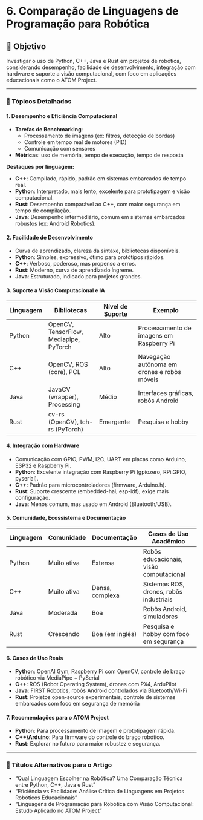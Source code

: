 # 6. Comparação de Linguagens de Programação para Robótica

## **🎯 Objetivo**

Investigar o uso de Python, C++, Java e Rust em projetos de robótica, considerando desempenho, facilidade de desenvolvimento, integração com hardware e suporte a visão computacional, com foco em aplicações educacionais como o ATOM Project.

---

### 🧩 Tópicos Detalhados

#### 1. Desempenho e Eficiência Computacional

- **Tarefas de Benchmarking**:
    - Processamento de imagens (ex: filtros, detecção de bordas)
    - Controle em tempo real de motores (PID)
    - Comunicação com sensores
- **Métricas**: uso de memória, tempo de execução, tempo de resposta

**Destaques por linguagem:**
- **C++**: Compilado, rápido, padrão em sistemas embarcados de tempo real.
- **Python**: Interpretado, mais lento, excelente para prototipagem e visão computacional.
- **Rust**: Desempenho comparável ao C++, com maior segurança em tempo de compilação.
- **Java**: Desempenho intermediário, comum em sistemas embarcados robustos (ex: Android Robotics).

#### 2. Facilidade de Desenvolvimento

- Curva de aprendizado, clareza da sintaxe, bibliotecas disponíveis.
- **Python**: Simples, expressivo, ótimo para protótipos rápidos.
- **C++**: Verboso, poderoso, mas propenso a erros.
- **Rust**: Moderno, curva de aprendizado íngreme.
- **Java**: Estruturado, indicado para projetos grandes.

#### 3. Suporte a Visão Computacional e IA

| Linguagem | Bibliotecas | Nível de Suporte | Exemplo |
|-----------|-------------|------------------|---------|
| Python    | OpenCV, TensorFlow, Mediapipe, PyTorch | Alto | Processamento de imagens em Raspberry Pi |
| C++       | OpenCV, ROS (core), PCL               | Alto | Navegação autônoma em drones e robôs móveis |
| Java      | JavaCV (wrapper), Processing           | Médio| Interfaces gráficas, robôs Android |
| Rust      | cv-rs (OpenCV), tch-rs (PyTorch)       | Emergente | Pesquisa e hobby |

#### 4. Integração com Hardware

- Comunicação com GPIO, PWM, I2C, UART em placas como Arduino, ESP32 e Raspberry Pi.
- **Python**: Excelente integração com Raspberry Pi (gpiozero, RPi.GPIO, pyserial).
- **C++**: Padrão para microcontroladores (firmware, Arduino.h).
- **Rust**: Suporte crescente (embedded-hal, esp-idf), exige mais configuração.
- **Java**: Menos comum, mas usado em Android (Bluetooth/USB).

#### 5. Comunidade, Ecossistema e Documentação

| Linguagem | Comunidade   | Documentação      | Casos de Uso Acadêmico                  |
|-----------|--------------|------------------|------------------------------------------|
| Python    | Muito ativa  | Extensa          | Robôs educacionais, visão computacional  |
| C++       | Muito ativa  | Densa, complexa  | Sistemas ROS, drones, robôs industriais  |
| Java      | Moderada     | Boa              | Robôs Android, simuladores              |
| Rust      | Crescendo    | Boa (em inglês)  | Pesquisa e hobby com foco em segurança   |

#### 6. Casos de Uso Reais

- **Python**: OpenAI Gym, Raspberry Pi com OpenCV, controle de braço robótico via MediaPipe + PySerial
- **C++**: ROS (Robot Operating System), drones com PX4, ArduPilot
- **Java**: FIRST Robotics, robôs Android controlados via Bluetooth/Wi-Fi
- **Rust**: Projetos open-source experimentais, controle de sistemas embarcados com foco em segurança de memória

#### 7. Recomendações para o ATOM Project

- **Python**: Para processamento de imagem e prototipagem rápida.
- **C++/Arduino**: Para firmware do controle do braço robótico.
- **Rust**: Explorar no futuro para maior robustez e segurança.

---

### 📌 Títulos Alternativos para o Artigo

- “Qual Linguagem Escolher na Robótica? Uma Comparação Técnica entre Python, C++, Java e Rust”
- “Eficiência vs Facilidade: Análise Crítica de Linguagens em Projetos Robóticos Educacionais”
- “Linguagens de Programação para Robótica com Visão Computacional: Estudo Aplicado no ATOM Project”

